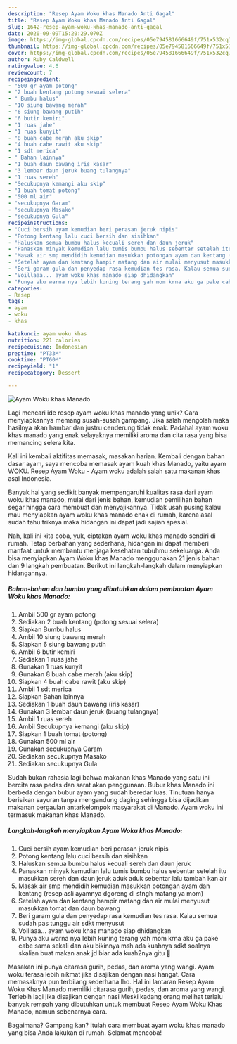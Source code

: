 ```yaml
---
description: "Resep Ayam Woku khas Manado Anti Gagal"
title: "Resep Ayam Woku khas Manado Anti Gagal"
slug: 1642-resep-ayam-woku-khas-manado-anti-gagal
date: 2020-09-09T15:20:29.070Z
image: https://img-global.cpcdn.com/recipes/05e794581666649f/751x532cq70/ayam-woku-khas-manado-foto-resep-utama.jpg
thumbnail: https://img-global.cpcdn.com/recipes/05e794581666649f/751x532cq70/ayam-woku-khas-manado-foto-resep-utama.jpg
cover: https://img-global.cpcdn.com/recipes/05e794581666649f/751x532cq70/ayam-woku-khas-manado-foto-resep-utama.jpg
author: Ruby Caldwell
ratingvalue: 4.6
reviewcount: 7
recipeingredient:
- "500 gr ayam potong"
- "2 buah kentang potong sesuai selera"
- " Bumbu halus"
- "10 siung bawang merah"
- "6 siung bawang putih"
- "6 butir kemiri"
- "1 ruas jahe"
- "1 ruas kunyit"
- "8 buah cabe merah aku skip"
- "4 buah cabe rawit aku skip"
- "1 sdt merica"
- " Bahan lainnya"
- "1 buah daun bawang iris kasar"
- "3 lembar daun jeruk buang tulangnya"
- "1 ruas sereh"
- "Secukupnya kemangi aku skip"
- "1 buah tomat potong"
- "500 ml air"
- "secukupnya Garam"
- "secukupnya Masako"
- "secukupnya Gula"
recipeinstructions:
- "Cuci bersih ayam kemudian beri perasan jeruk nipis"
- "Potong kentang lalu cuci bersih dan sisihkan"
- "Haluskan semua bumbu halus kecuali sereh dan daun jeruk"
- "Panaskan minyak kemudian lalu tumis bumbu halus sebentar setelah itu masukkan sereh dan daun jeruk aduk aduk sebentar lalu tambah kan air"
- "Masak air smp mendidih kemudian masukkan potongan ayam dan kentang (resep asli ayamnya dgoreng dl stngh matang ya mom)"
- "Setelah ayam dan kentang hampir matang dan air mulai menyusut masukkan tomat dan daun bawang"
- "Beri garam gula dan penyedap rasa kemudian tes rasa. Kalau semua sudah pas tunggu air sdkt menyusut"
- "Voillaaa... ayam woku khas manado siap dhidangkan"
- "Punya aku warna nya lebih kuning terang yah mom krna aku ga pake cabe sama sekali dan aku bikinnya msh ada kuahnya sdkt soalnya skalian buat makan anak jd biar ada kuah2nya gitu 🤭"
categories:
- Resep
tags:
- ayam
- woku
- khas

katakunci: ayam woku khas 
nutrition: 221 calories
recipecuisine: Indonesian
preptime: "PT33M"
cooktime: "PT60M"
recipeyield: "1"
recipecategory: Dessert

---
```



![Ayam Woku khas Manado](https://img-global.cpcdn.com/recipes/05e794581666649f/751x532cq70/ayam-woku-khas-manado-foto-resep-utama.jpg)

Lagi mencari ide resep ayam woku khas manado yang unik? Cara menyiapkannya memang susah-susah gampang. Jika salah mengolah maka hasilnya akan hambar dan justru cenderung tidak enak. Padahal ayam woku khas manado yang enak selayaknya memiliki aroma dan cita rasa yang bisa memancing selera kita.

Kali ini kembali aktifitas memasak, masakan harian. Kembali dengan bahan dasar ayam, saya mencoba memasak ayam kuah khas Manado, yaitu ayam WOKU. Resep Ayam Woku - Ayam woku adalah salah satu makanan khas asal Indonesia.

Banyak hal yang sedikit banyak mempengaruhi kualitas rasa dari ayam woku khas manado, mulai dari jenis bahan, kemudian pemilihan bahan segar hingga cara membuat dan menyajikannya. Tidak usah pusing kalau mau menyiapkan ayam woku khas manado enak di rumah, karena asal sudah tahu triknya maka hidangan ini dapat jadi sajian spesial.


Nah, kali ini kita coba, yuk, ciptakan ayam woku khas manado sendiri di rumah. Tetap berbahan yang sederhana, hidangan ini dapat memberi manfaat untuk membantu menjaga kesehatan tubuhmu sekeluarga. Anda bisa menyiapkan Ayam Woku khas Manado menggunakan 21 jenis bahan dan 9 langkah pembuatan. Berikut ini langkah-langkah dalam menyiapkan hidangannya.

<!--inarticleads1-->

##### Bahan-bahan dan bumbu yang dibutuhkan dalam pembuatan Ayam Woku khas Manado:

1. Ambil 500 gr ayam potong
1. Sediakan 2 buah kentang (potong sesuai selera)
1. Siapkan  Bumbu halus
1. Ambil 10 siung bawang merah
1. Siapkan 6 siung bawang putih
1. Ambil 6 butir kemiri
1. Sediakan 1 ruas jahe
1. Gunakan 1 ruas kunyit
1. Gunakan 8 buah cabe merah (aku skip)
1. Siapkan 4 buah cabe rawit (aku skip)
1. Ambil 1 sdt merica
1. Siapkan  Bahan lainnya
1. Sediakan 1 buah daun bawang (iris kasar)
1. Gunakan 3 lembar daun jeruk (buang tulangnya)
1. Ambil 1 ruas sereh
1. Ambil Secukupnya kemangi (aku skip)
1. Siapkan 1 buah tomat (potong)
1. Gunakan 500 ml air
1. Gunakan secukupnya Garam
1. Sediakan secukupnya Masako
1. Sediakan secukupnya Gula


Sudah bukan rahasia lagi bahwa makanan khas Manado yang satu ini bercita rasa pedas dan sarat akan penggunaan. Bubur khas Manado ini berbeda dengan bubur ayam yang sudah beredar luas. Tinutuan hanya berisikan sayuran tanpa mengandung daging sehingga bisa dijadikan makanan pergaulan antarkelompok masyarakat di Manado. Ayam woku ini termasuk makanan khas Manado. 

<!--inarticleads2-->

##### Langkah-langkah menyiapkan Ayam Woku khas Manado:

1. Cuci bersih ayam kemudian beri perasan jeruk nipis
1. Potong kentang lalu cuci bersih dan sisihkan
1. Haluskan semua bumbu halus kecuali sereh dan daun jeruk
1. Panaskan minyak kemudian lalu tumis bumbu halus sebentar setelah itu masukkan sereh dan daun jeruk aduk aduk sebentar lalu tambah kan air
1. Masak air smp mendidih kemudian masukkan potongan ayam dan kentang (resep asli ayamnya dgoreng dl stngh matang ya mom)
1. Setelah ayam dan kentang hampir matang dan air mulai menyusut masukkan tomat dan daun bawang
1. Beri garam gula dan penyedap rasa kemudian tes rasa. Kalau semua sudah pas tunggu air sdkt menyusut
1. Voillaaa... ayam woku khas manado siap dhidangkan
1. Punya aku warna nya lebih kuning terang yah mom krna aku ga pake cabe sama sekali dan aku bikinnya msh ada kuahnya sdkt soalnya skalian buat makan anak jd biar ada kuah2nya gitu 🤭


Masakan ini punya citarasa gurih, pedas, dan aroma yang wangi. Ayam woku terasa lebih nikmat jika disajikan dengan nasi hangat. Cara memasaknya pun terbilang sederhana lho. Hal ini lantaran Resep Ayam Woku Khas Manado memiliki citarasa gurih, pedas, dan aroma yang wangi. Terlebih lagi jika disajikan dengan nasi Meski kadang orang melihat terlalu banyak rempah yang dibutuhkan untuk membuat Resep Ayam Woku Khas Manado, namun sebenarnya cara. 

Bagaimana? Gampang kan? Itulah cara membuat ayam woku khas manado yang bisa Anda lakukan di rumah. Selamat mencoba!
